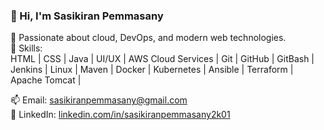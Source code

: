 ### 👋 Hi, I'm Sasikiran Pemmasany

🚀 Passionate about cloud, DevOps, and modern web technologies.  
🎯 Skills:  
HTML | CSS | Java | UI/UX | AWS Cloud Services | Git | GitHub | GitBash | Jenkins | Linux | Maven | Docker | Kubernetes | Ansible | Terraform | Apache Tomcat |

📫 Email: sasikiranpemmasany@gmail.com  
🔗 LinkedIn: [linkedin.com/in/sasikiranpemmasany2k01](https://linkedin.com/in/sasikiranpemmasany2k01)
